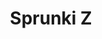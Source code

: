 ---
slug: sprunki-z
title: Sprunki Z
description: "Sprunki Z is an exciting online game. Play for free directly in your browser!"
icon: /images/popular_mods/Sprunki Z.png
url: https://wowtbc.net/sprunkin/sprunki-z/index.html
previewImage: /images/popular_mods/Sprunki Z.png
type: popular mods

# SEO配置
seo:
  title: "Sprunki Z - Play Free Online Game | Fun Browser Games"
  description: "Sprunki Z - Play this fun online game for free in your browser. No download required!"
  ogImage: "/images/popular_mods/Sprunki Z.png"
  keywords: "sprunki-z, online game, browser game, free game, popular mods game, play online"

videoUrls:
  - https://www.youtube.com/embed/example1
  - https://www.youtube.com/embed/example2

whyPlay:
  title: "Why Play Sprunki Z?"
  items:
    - "Immersive Gameplay: Sprunki Z offers an engaging and immersive gaming experience that will keep you entertained for hours"
    - "Challenging Levels: Test your skills with increasingly difficult challenges and obstacles"
    - "Beautiful Graphics: Enjoy stunning visuals and smooth animations that bring the game world to life"
    - "Regular Updates: New content and features are added regularly to keep the game fresh and exciting"
    - "Free to Play: Experience all the fun without spending a penny"
    - "Community Features: Connect with other players, share strategies, and compete for high scores"
    - "Cross-Platform: Play on any device with a web browser, no downloads required"

features:
  title: "Key Features of Sprunki Z"
  image: "/images/popular_mods/Sprunki Z.png"
  items:
    - "Intuitive Controls: Easy to learn controls make Sprunki Z accessible for players of all skill levels"
    - "Multiple Game Modes: Enjoy various gameplay options that provide different challenges and experiences"
    - "Character Customization: Personalize your gaming experience with unique characters and items"
    - "Achievement System: Complete special tasks to earn rewards and recognition"
    - "Leaderboards: Compete with players worldwide and see who can achieve the highest scores"

characteristics:
  title: "Game Characteristics"
  image: "/images/popular_mods/Sprunki Z.png"
  items:
    - "Genre: Popular mods game with elements of strategy and skill"
    - "Difficulty: Suitable for both casual gamers and those seeking a challenge"
    - "Play Time: Quick sessions or extended gameplay, depending on your preference"
    - "Art Style: Vibrant and engaging visuals that enhance the gaming experience"
    - "Sound Design: Immersive audio that complements the gameplay perfectly"

info: "Sprunki Z is an exciting online game that offers players a unique and engaging gaming experience. With its intuitive controls, stunning visuals, and challenging gameplay, Sprunki Z provides hours of entertainment for players of all ages and skill levels. Whether you're looking for a quick gaming session during a break or an extended play session, Sprunki Z delivers an immersive experience that will keep you coming back for more. The game features multiple levels of increasing difficulty, ensuring that players are constantly challenged as they progress. With regular updates adding new content and features, Sprunki Z remains fresh and exciting, providing endless entertainment options for its growing community of players."

howToPlayIntro: "Welcome to Sprunki Z! This guide will walk you through the basics and help you master the game. Whether you're a beginner or looking to improve your skills, these tips and instructions will enhance your gaming experience."

howToPlaySteps:
  - title: "Getting Started"
    description: "Begin your Sprunki Z adventure by familiarizing yourself with the controls. Use your keyboard or mouse to navigate through the game interface. The tutorial will guide you through the basic mechanics and help you understand the objectives."
  - title: "Understanding the Objectives"
    description: "In Sprunki Z, your main goal is to progress through levels by completing specific objectives. Each level presents unique challenges that require different strategies and approaches."
  - title: "Mastering the Controls"
    description: "Practice using the controls to improve your precision and reaction time. Sprunki Z requires quick reflexes and strategic thinking to overcome obstacles and defeat opponents."
  - title: "Utilizing Power-ups"
    description: "Collect power-ups throughout the game to enhance your abilities and overcome difficult challenges. Each power-up offers unique advantages that can be crucial for success."
  - title: "Developing Strategies"
    description: "As you progress in Sprunki Z, develop effective strategies for different scenarios. Analyze patterns, anticipate challenges, and adapt your approach to maximize your performance."

faq:
  title: "Frequently Asked Questions about Sprunki Z"
  items:
    - question: "Is Sprunki Z free to play?"
      answer: "Yes, Sprunki Z is completely free to play directly in your web browser. No downloads or purchases are required to enjoy the full game experience."
    - question: "Can I play Sprunki Z on mobile devices?"
      answer: "Yes, Sprunki Z is optimized for both desktop and mobile play. You can enjoy the game on any device with a web browser and internet connection."
    - question: "Are there any in-game purchases?"
      answer: "While Sprunki Z is free to play, there may be optional in-game purchases available for cosmetic items or additional features that don't affect core gameplay."
    - question: "How often is Sprunki Z updated?"
      answer: "The developers regularly update Sprunki Z with new content, features, and improvements based on player feedback and game performance."
    - question: "Can I play Sprunki Z offline?"
      answer: "Currently, Sprunki Z requires an internet connection to play as it's a browser-based online game."
    - question: "Is Sprunki Z suitable for children?"
      answer: "Yes, Sprunki Z is designed to be family-friendly and suitable for players of all ages."
    - question: "How do I report bugs or issues?"
      answer: "If you encounter any problems while playing Sprunki Z, you can report them through the game's support page or contact the developers directly through their website."
    - question: "Still Have Questions?"
      answer: "If you have additional questions about Sprunki Z that aren't covered in this FAQ, please visit our support center or contact our customer service team for assistance."
---